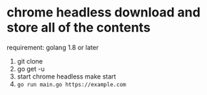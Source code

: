 # chrome headless download and store all of the contents

requirement: golang 1.8 or later

1. git clone
2. go get -u
3. start chrome headless
   make start
4. `go run main.go https://example.com`
